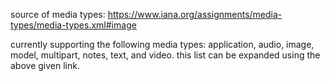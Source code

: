 source of media types: https://www.iana.org/assignments/media-types/media-types.xml#image

currently supporting the following media types: application, audio, image, model, multipart, notes, text, and video.
this list can be expanded using the above given link.